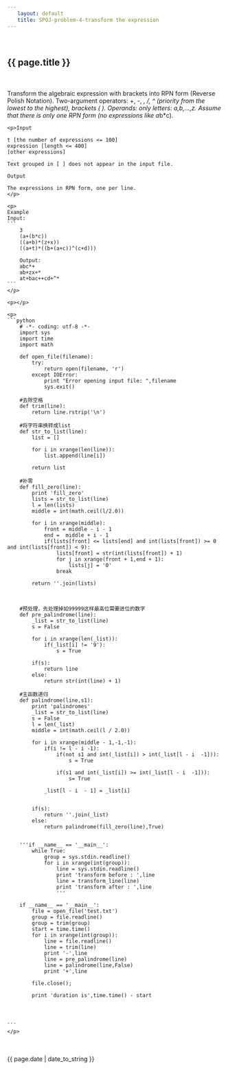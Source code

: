 ```yaml
---
　　layout: default
　　title: SPOJ-problem-4-transform the expression
---
```


　　<h2>{{ page.title }}</h2>

　　<p> 
	Transform the algebraic expression with brackets into RPN form (Reverse Polish Notation). Two-argument operators: +, -, *, /, ^ (priority from the lowest to the highest), brackets ( ). Operands: only letters: a,b,...,z. Assume that there is only one RPN form (no expressions like a*b*c).
	</p>

	<p>Input

	t [the number of expressions <= 100]
	expression [length <= 400]
	[other expressions]

	Text grouped in [ ] does not appear in the input file.

	Output

	The expressions in RPN form, one per line.
	</p>

	<p>
	Example
	Input:
	```
		3
		(a+(b*c))
		((a+b)*(z+x))
		((a+t)*((b+(a+c))^(c+d)))

		Output:
		abc*+
		ab+zx+*
		at+bac++cd+^*
	```
	</p>

	<p></p>

	<p>
	```python
		# -*- coding: utf-8 -*-  
		import sys
		import time
		import math

		def open_file(filename):
		    try:
		        return open(filename, 'r')
		    except IOError:
		        print "Error opening input file: ",filename
		        sys.exit()

		#去除空格
		def trim(line):
		    return line.rstrip('\n')

		#将字符串换转成list
		def str_to_list(line):
		    list = []

		    for i in xrange(len(line)):
		        list.append(line[i])

		    return list

		#补零
		def fill_zero(line):
		    print 'fill_zero'
		    lists = str_to_list(line)
		    l = len(lists)
		    middle = int(math.ceil(l/2.0))

		    for i in xrange(middle):
		        front = middle - i - 1
		        end =  middle + i - 1
		        if(lists[front] <= lists[end] and int(lists[front]) >= 0 and int(lists[front]) < 9):
		            lists[front] = str(int(lists[front]) + 1)
		            for j in xrange(front + 1,end + 1):
		                lists[j] = '0'
		            break

		    return ''.join(lists)



		#预处理，先处理掉如99999这样最高位需要进位的数字
		def pre_palindrome(line):
		    _list = str_to_list(line)
		    s = False

		    for i in xrange(len(_list)):
		        if(_list[i] != '9'):
		            s = True

		    if(s):
		        return line
		    else:
		        return str(int(line) + 1)

		#主函数递归
		def palindrome(line,s1):
		    print 'palindromes'
		    _list = str_to_list(line)
		    s = False
		    l = len(_list)
		    middle = int(math.ceil(l / 2.0))

		    for i in xrange(middle - 1,-1,-1):
		        if(i != l - i -1):
		            if(not s1 and int(_list[i]) > int(_list[l - i  -1])):
		                s = True

		            if(s1 and int(_list[i]) >= int(_list[l - i  -1])):
		                s= True
		            
		        _list[l - i  - 1] = _list[i]


		    if(s):
		        return ''.join(_list)
		    else:
		        return palindrome(fill_zero(line),True)

		  
		'''if __name__ == '__main__':
		    while True:
		        group = sys.stdin.readline()
		        for i in xrange(int(group)):
		            line = sys.stdin.readline()
		            print 'transform before : ',line 
		            line = transform_line(line)
		            print 'transform after : ',line
		            '''
		            
		if __name__ == '__main__':
		    file = open_file('test.txt')
		    group = file.readline()
		    group = trim(group)
		    start = time.time()
		    for i in xrange(int(group)):
		        line = file.readline()
		        line = trim(line)
		        print '-',line
		        line = pre_palindrome(line)
		        line = palindrome(line,False)
		        print '+',line

		    file.close();

		    print 'duration is',time.time() - start
		  

		        

	```
	</p>

　　<p>{{ page.date | date_to_string }}</p>
